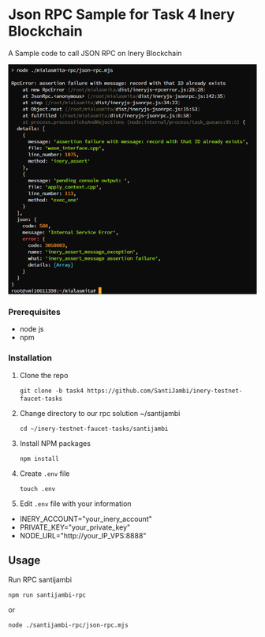 # Json RPC Sample for Task 4 Inery Blockchain
A Sample code to call JSON RPC on Inery Blockchain

![](images/santijambi.png)

### Prerequisites

- node js
- npm

### Installation

1. Clone the repo

   ```
   git clone -b task4 https://github.com/SantiJambi/inery-testnet-faucet-tasks
   ```

2. Change directory to our rpc solution ~/santijambi

   ```
   cd ~/inery-testnet-faucet-tasks/santijambi
   ```

3. Install NPM packages

   ```
   npm install
   ```

4. Create `.env` file

   ```
   touch .env
   ```

5. Edit ```.env``` file with your information

- INERY_ACCOUNT="your_inery_account"
- PRIVATE_KEY="your_private_key"
- NODE_URL="http://your_IP_VPS:8888"

## Usage

Run RPC santijambi

```
npm run santijambi-rpc
```
or
```
node ./santijambi-rpc/json-rpc.mjs
```
